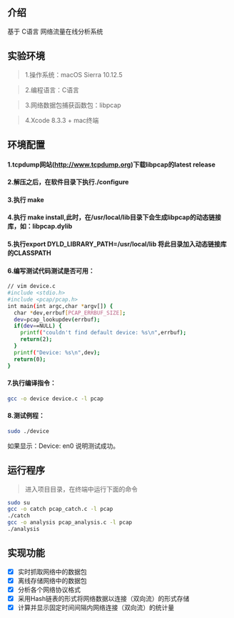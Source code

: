 ## 介绍

基于 C语言 网络流量在线分析系统

## 实验环境

> 1.操作系统：macOS Sierra 10.12.5

> 2.编程语言：C语言

> 3.网络数据包捕获函数包：libpcap

> 4.Xcode 8.3.3 + mac终端 

## 环境配置

#### 1.tcpdump网站(http://www.tcpdump.org)下载libpcap的latest release

#### 2.解压之后，在软件目录下执行./configure 

#### 3.执行 make

#### 4.执行 make install,此时，在/usr/local/lib目录下会生成libpcap的动态链接库，如：libpcap.dylib

#### 5.执行export DYLD_LIBRARY_PATH=/usr/local/lib 将此目录加入动态链接库的CLASSPATH
#### 6.编写测试代码测试是否可用：
```bash
// vim device.c
#include <stdio.h>
#include <pcap/pcap.h>
int main(int argc,char *argv[]) {
  char *dev,errbuf[PCAP_ERRBUF_SIZE];
  dev=pcap_lookupdev(errbuf);
  if(dev==NULL) {
    printf("couldn't find default device: %s\n",errbuf);
    return(2);
  }
  printf("Device: %s\n",dev);
  return(0);
}
```

#### 7.执行编译指令：
```bash
gcc -o device device.c -l pcap
```

#### 8.测试例程：
```bash
sudo ./device
``` 
如果显示：Device: en0
说明测试成功。

## 运行程序

> 进入项目目录，在终端中运行下面的命令

```bash
sudo su
gcc -o catch pcap_catch.c -l pcap
./catch
gcc -o analysis pcap_analysis.c -l pcap
./analysis
```


## 实现功能
- [x] 实时抓取网络中的数据包
- [x] 离线存储网络中的数据包
- [x] 分析各个网络协议格式
- [x] 采用Hash链表的形式将网络数据以连接（双向流）的形式存储
- [x] 计算并显示固定时间间隔内网络连接（双向流）的统计量